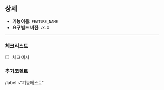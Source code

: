 ## 상세
- **기능 이름**: `FEATURE_NAME`
- **요구 빌드 버전**: `vX.X`

--------------------------------------------------------------------------------

### 체크리스트

- [ ] 체크 예시

### 추가코멘트

<!-- (테스트 결과에 대해서 알려주세요) -->

/label ~"기능테스트"
